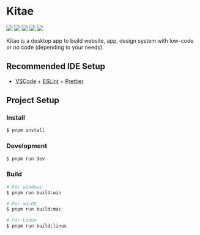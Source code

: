 # Kitae

![](https://badgen.net/github/release/lheido/kitae)
![](https://badgen.net/github/stars/lheido/kitae)
![](https://badgen.net/github/open-issues/lheido/kitae)
![](https://badgen.net/github/licence/lheido/kitae)
![](https://badgen.net/github/dependabot/lheido/kitae)

Kitae is a desktop app to build website, app, design system with low-code or no code (depending to your needs).

## Recommended IDE Setup

- [VSCode](https://code.visualstudio.com/) + [ESLint](https://marketplace.visualstudio.com/items?itemName=dbaeumer.vscode-eslint) + [Prettier](https://marketplace.visualstudio.com/items?itemName=esbenp.prettier-vscode)

## Project Setup

### Install

```bash
$ pnpm install
```

### Development

```bash
$ pnpm run dev
```

### Build

```bash
# For windows
$ pnpm run build:win

# For macOS
$ pnpm run build:mac

# For Linux
$ pnpm run build:linux
```
